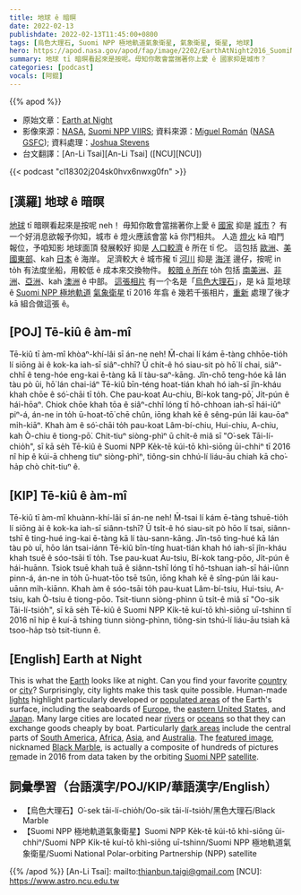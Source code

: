 ```yaml
---
title: 地球 ê 暗暝
date: 2022-02-13
publishdate: 2022-02-13T11:45:00+0800
tags: [烏色大理石, Suomi NPP 極地軌道氣象衛星, 氣象衛星, 衛星, 地球]
hero: https://apod.nasa.gov/apod/fap/image/2202/EarthAtNight2016_SuomiNPP_1080.jpg
summary: 地球 tī 暗暝看起來是按呢。毋知你敢會當揣著你上愛 ê 國家抑是城市？
categories: [podcast]
vocals: [阿錕]
---
```


{{% apod %}}

- 原始文章：[Earth at Night](https://apod.nasa.gov/apod/ap220213.html)
- 影像來源：[NASA](https://www.nasa.gov/), [Suomi NPP VIIRS](https://ncc.nesdis.noaa.gov/VIIRS/); 資料來源：[Miguel Román](https://science.gsfc.nasa.gov/sed/bio/miguel.o.roman) ([NASA GSFC](https://www.nasa.gov/goddard)); 資料處理：[Joshua Stevens](https://earthobservatory.nasa.gov/about/joshua-stevens)
- 台文翻譯：[An-Li Tsai][An-Li Tsai] ([NCU][NCU])

{{< podcast "cl18302j204sk0hvx6nwxg0fn" >}}

## [漢羅] 地球 ê 暗暝
[地球][Earth] tī 暗暝看起來是按呢 neh！
毋知你敢會當揣著你上愛 ê [國家][country] 抑是 [城市][city]？
有一个好消息欲報予你知，城市 ê 燈火應該會當 kā 你鬥相共。
人造 [燈火][lights] kā 咱鬥報位，予咱知影 地球面頂 發展較好 抑是 [人口較濟][populated areas] ê 所在 tī 佗。
這包括 [歐洲][Europe]、[美國東部][eastern United States]、kah [日本][Japan] ê 海岸。
足濟較大 ê 城市攏 tī [河川][rivers] 抑是 [海洋][oceans] 邊仔，按呢 in to̍h 有法度坐船，用較低 ê 成本來交換物件。
[較暗 ê 所在][dark areas] to̍h 包括 [南美洲][South America]、[非洲][Africa]、[亞洲][Asia]、kah [澳洲][Australia] ê 中部。
[這張相片][featured image] 有一个名是「[烏色大理石][Black Marble]」，是 kā 踅地球 ê [Suomi NPP 極地軌道][Suomi NPP] [氣象衛星][satellite] tī 2016 年翕 ê 幾若千張相片，[重新][re] 處理了後才 kā 組合做這張 ê。

## [POJ] Tē-kiû ê àm-mî
Tē-kiû tī àm-mî khòaⁿ-khí-lâi sī án-ne neh!
M̄-chai lí kám ē-tàng chhōe-tio̍h lí siōng ài ê kok-ka iah-sī siâⁿ-chhī?
Ū chi̍t-ê hó siau-sit pò hō͘ lí chai, siâⁿ-chhī ê teng-hóe eng-kai ē-tàng kā lí tàu-saⁿ-kāng.
Jîn-chō teng-hóe kā lán tàu pò ūi, hō͘ lán chai-iáⁿ Tē-kiû bīn-téng hoat-tián khah hó iah-sī jîn-kháu khah chōe ê só͘-chāi tī to̍h.
Che pau-koat Au-chiu, Bí-kok tang-pō͘, Ji̍t-pún ê hái-hōaⁿ.
Chiok chōe khah tōa ê siâⁿ-chhī lóng tī hô-chhoan iah-sī hái-iûⁿ piⁿ-á, án-ne in to̍h ū-hoat-tō͘ chē chûn, iōng khah kē ê sêng-pún lâi kau-ōaⁿ mi̍h-kiāⁿ.
Khah àm ê só͘-chāi to̍h pau-koat Lâm-bí-chiu, Hui-chiu, A-chiu, kah Ò-chiu ê tiong-pō͘.
Chit-tiuⁿ siòng-phìⁿ ū chi̍t-ê miâ sī "O͘-sek Tāi-lí-chio̍h", sī kā se̍h Tē-kiû ê Suomi NPP Ke̍k-tē kúi-tō khì-siōng ūi-chhiⁿ tī 2016 nî hip ê kúi-ā chheng tiuⁿ siòng-phìⁿ, tiông-sin chhú-lí liáu-āu chiah kā cho͘-ha̍p chò chit-tiuⁿ ê.

## [KIP] Tē-kiû ê àm-mî
Tē-kiû tī àm-mî khuànn-khí-lâi sī án-ne neh!
M̄-tsai lí kám ē-tàng tshuē-tio̍h lí siōng ài ê kok-ka iah-sī siânn-tshī?
Ū tsi̍t-ê hó siau-sit pò hōo lí tsai, siânn-tshī ê ting-hué ing-kai ē-tàng kā lí tàu-sann-kāng.
Jîn-tsō ting-hué kā lán tàu pò uī, hōo lán tsai-iánn Tē-kiû bīn-tíng huat-tián khah hó iah-sī jîn-kháu khah tsuē ê sóo-tsāi tī to̍h.
Tse pau-kuat Au-tsiu, Bí-kok tang-pōo, Ji̍t-pún ê hái-huānn.
Tsiok tsuē khah tuā ê siânn-tshī lóng tī hô-tshuan iah-sī hái-iûnn pinn-á, án-ne in to̍h ū-huat-tōo tsē tsûn, iōng khah kē ê sîng-pún lâi kau-uānn mi̍h-kiānn.
Khah àm ê sóo-tsāi to̍h pau-kuat Lâm-bí-tsiu, Hui-tsiu, A-tsiu, kah Ò-tsiu ê tiong-pōo.
Tsit-tiunn siòng-phìnn ū tsi̍t-ê miâ sī "Oo-sik Tāi-lí-tsio̍h", sī kā se̍h Tē-kiû ê Suomi NPP Ki̍k-tē kuí-tō khì-siōng uī-tshinn tī 2016 nî hip ê kuí-ā tshing tiunn siòng-phìnn, tiông-sin tshú-lí liáu-āu tsiah kā tsoo-ha̍p tsò tsit-tiunn ê.

## [English] Earth at Night
This is what the [Earth][Earth] looks like at night.
Can you find your favorite [country][country] or [city][city]?
Surprisingly, city lights make this task quite possible.
Human-made [lights][lights] highlight particularly developed or [populated areas][populated areas] of the Earth's surface, including the seaboards of [Europe][Europe], the [eastern United States][eastern United States], and [Japan][Japan].
Many large cities are located near [rivers][rivers] or [oceans][oceans] so that they can exchange goods cheaply by boat.
Particularly [dark areas][dark areas] include the central parts of [South America][South America], [Africa][Africa], [Asia][Asia], and [Australia][Australia].
The [featured image][featured image], nicknamed [Black Marble][Black Marble], is actually a composite of hundreds of pictures [re][re]made in 2016 from data taken by the orbiting [Suomi NPP][Suomi NPP] [satellite][satellite].

## 詞彙學習（台語漢字/POJ/KIP/華語漢字/English）
- 【烏色大理石】O͘-sek tāi-lí-chio̍h/Oo-sik tāi-lí-tsio̍h/黑色大理石/Black Marble
- 【Suomi NPP 極地軌道氣象衛星】Suomi NPP Ke̍k-tē kúi-tō khì-siōng ūi-chhiⁿ/Suomi NPP Ki̍k-tē kuí-tō khì-siōng uī-tshinn/Suomi NPP 極地軌道氣象衛星/Suomi National Polar-orbiting Partnership (NPP) satellite


{{% /apod %}}
[An-Li Tsai]: mailto:thianbun.taigi@gmail.com
[NCU]: https://www.astro.ncu.edu.tw


[Earth]:https://earthobservatory.nasa.gov/
[country]:https://www.cia.gov/the-world-factbook/countries/
[city]:https://en.wikipedia.org/wiki/City
[lights]:https://earthobservatory.nasa.gov/features/Lights
[populated areas]:https://youtu.be/ki-hoy-3ea8?t=74
[Europe]:https://en.wikipedia.org/wiki/Europe
[eastern United States]:https://apod.nasa.gov/apod/ap160224.html
[Japan]:https://en.wikipedia.org/wiki/Japan
[rivers]:https://apod.nasa.gov/apod/ap180826.html
[oceans]:https://apod.nasa.gov/apod/ap981007.html
[dark areas]:https://www.iau.org/public/themes/light_pollution/
[South America]:https://en.wikipedia.org/wiki/South_America
[Africa]:https://en.wikipedia.org/wiki/Africa
[Asia]:https://en.wikipedia.org/wiki/Asia
[Australia]:https://en.wikipedia.org/wiki/Australia
[featured image]:https://earthobservatory.nasa.gov/images/90008/night-light-maps-open-up-new-applications
[Black Marble]:https://blackmarble.gsfc.nasa.gov/
[re]:https://apod.nasa.gov/apod/ap081005.html
[Suomi NPP]:https://www.nasa.gov/mission_pages/NPP/main/index.html
[satellite]:https://en.wikipedia.org/wiki/Suomi_NPP
